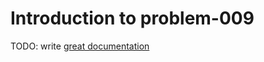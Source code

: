 # Introduction to problem-009

TODO: write [great documentation](http://jacobian.org/writing/great-documentation/what-to-write/)
